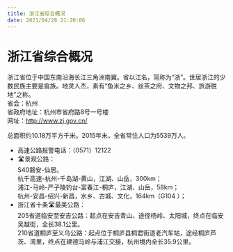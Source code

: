 ```yaml
---
title: 浙江省综合概况  
date: 2021/04/28 21:20:06  
---
```

  
# 浙江省综合概况  
浙江省位于中国东南沿海长江三角洲南翼。省以江名，简称为“浙”。世居浙江的少数民族主要是畲族。地灵人杰，素有“鱼米之乡、丝茶之府、文物之邦、旅游胜地”之称。   
省会：杭州  
省政府地址：杭州市省府路8号一号楼  
网址：http://www.zj.gov.cn/  
  
总面积约10.18万平方千米。2015年末，全省常住人口为5539万人。   
* 高速公路报警电话：（0571）12122  
* 🛣️景观公路：  
S40磐安-仙居。   
杭千高速-杭州-千岛湖-黄山，江湖、山岳，300km；  
浦江-马岭-严子陵钓台-富春江-桐庐，江湖、山岳，58km；  
杭州-安昌-绍兴-新昌，水乡、古城、文化，164km（G104 ）；  
* 浙江省十条🛣️最美公路：  
205省道临安至安吉公路：起点在安吉青山，途径杨岭、太阳城，终点在临安吴越街，全长38.1公里。   
210省道桐庐至义乌公路：起点位于桐庐县桐君街道老汽车站，途经桐庐芦茨、湾里，终点在建德马岭与浦江交接，杭州境内全长35.9公里。   

